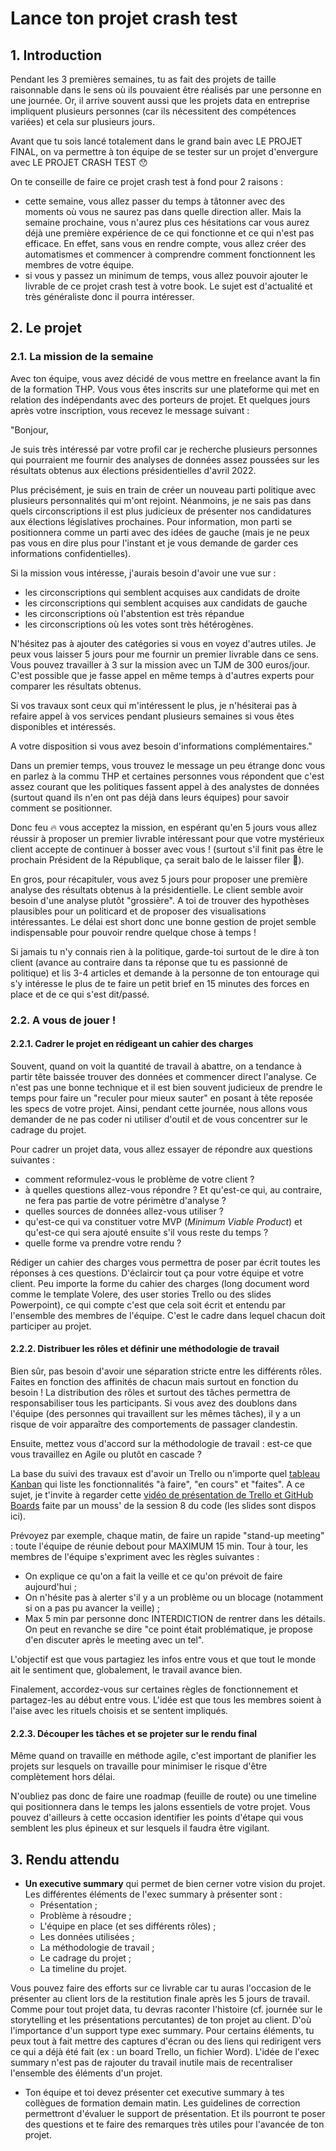 # Lance ton projet crash test

## 1. Introduction

Pendant les 3 premières semaines, tu as fait des projets de taille raisonnable dans le sens où ils pouvaient être réalisés par une personne en une journée. Or, il arrive souvent aussi que les projets data en entreprise impliquent plusieurs personnes (car ils nécessitent des compétences variées) et cela sur plusieurs jours. 

Avant que tu sois lancé totalement dans le grand bain avec LE PROJET FINAL, on va permettre à ton équipe de se tester sur un projet d'envergure avec LE PROJET CRASH TEST 😯

On te conseille de faire ce projet crash test à fond pour 2 raisons : 
- cette semaine, vous allez passer du temps à tâtonner avec des moments où vous ne saurez pas dans quelle direction aller. Mais la semaine prochaine, vous n'aurez plus ces hésitations car vous aurez déjà une première expérience de ce qui fonctionne et ce qui n'est pas efficace. En effet, sans vous en rendre compte, vous allez créer des automatismes et commencer à comprendre comment fonctionnent les membres de votre équipe. 
- si vous y passez un minimum de temps, vous allez pouvoir ajouter le livrable de ce projet crash test à votre book. Le sujet est d'actualité et très généraliste donc il pourra intéresser.


## 2. Le projet

### 2.1. La mission de la semaine

Avec ton équipe, vous avez décidé de vous mettre en freelance avant la fin de la formation THP. Vous vous êtes inscrits sur une plateforme qui met en relation des indépendants avec des porteurs de projet. Et quelques jours après votre inscription, vous recevez le message suivant : 

"Bonjour, 

Je suis très intéressé par votre profil car je recherche plusieurs personnes qui pourraient me fournir des analyses de données assez poussées sur les résultats obtenus aux élections présidentielles d'avril 2022. 

Plus précisément, je suis en train de créer un nouveau parti politique avec plusieurs personnalités qui m'ont rejoint. Néanmoins, je ne sais pas dans quels circonscriptions il est plus judicieux de présenter nos candidatures aux élections législatives prochaines. Pour information, mon parti se positionnera comme un parti avec des idées de gauche (mais je ne peux pas vous en dire plus pour l'instant et je vous demande de garder ces informations confidentielles).

Si la mission vous intéresse, j'aurais besoin d'avoir une vue sur : 
- les circonscriptions qui semblent acquises aux candidats de droite
- les circonscriptions qui semblent acquises aux candidats de gauche
- les circonscriptions où l'abstention est très répandue
- les circonscriptions où les votes sont très hétérogènes. 

N'hésitez pas à ajouter des catégories si vous en voyez d'autres utiles. Je peux vous laisser 5 jours pour me fournir un premier livrable dans ce sens. Vous pouvez travailler à 3 sur la mission avec un TJM de 300 euros/jour. C'est possible que je fasse appel en même temps à d'autres experts pour comparer les résultats obtenus. 

Si vos travaux sont ceux qui m'intéressent le plus, je n'hésiterai pas à refaire appel à vos services pendant plusieurs semaines si vous êtes disponibles et intéressés.

A votre disposition si vous avez besoin d'informations complémentaires."

Dans un premier temps, vous trouvez le message un peu étrange donc vous en parlez à la commu THP et certaines personnes vous répondent que c'est assez courant que les politiques fassent appel à des analystes de données (surtout quand ils n'en ont pas déjà dans leurs équipes) pour savoir comment se positionner. 

Donc feu 🔥 vous acceptez la mission, en espérant qu'en 5 jours vous allez réussir à proposer un premier livrable intéressant pour que votre mystérieux client accepte de continuer à bosser avec vous ! (surtout s'il finit pas être le prochain Président de la République, ça serait balo de le laisser filer 🤤).

En gros, pour récapituler, vous avez 5 jours pour proposer une première analyse des résultats obtenus à la présidentielle. Le client semble avoir besoin d'une analyse plutôt "grossière". A toi de trouver des hypothèses plausibles pour un politicard et de proposer des visualisations intéressantes. Le délai est short donc une bonne gestion de projet semble indispensable pour pouvoir rendre quelque chose à temps !

Si jamais tu n'y connais rien à la politique, garde-toi surtout de le dire à ton client (avance au contraire dans ta réponse que tu es passionné de politique) et lis 3-4 articles et demande à la personne de ton entourage qui s'y intéresse le plus de te faire un petit brief en 15 minutes des forces en place et de ce qui s'est dit/passé.


### 2.2. A vous de jouer !

#### 2.2.1. Cadrer le projet en rédigeant un cahier des charges

Souvent, quand on voit la quantité de travail à abattre, on a tendance à partir tête baissée trouver des données et commencer direct l'analyse. Ce n'est pas une bonne technique et il est bien souvent judicieux de prendre le temps pour faire un "reculer pour mieux sauter" en posant à tête reposée les specs de votre projet. Ainsi, pendant cette journée, nous allons vous demander de ne pas coder ni utiliser d'outil et de vous concentrer sur le cadrage du projet. 

Pour cadrer un projet data, vous allez essayer de répondre aux questions suivantes : 
- comment reformulez-vous le problème de votre client ? 
- à quelles questions allez-vous répondre ? Et qu'est-ce qui, au contraire, ne fera pas partie de votre périmètre d'analyse ? 
- quelles sources de données allez-vous utiliser ? 
- qu'est-ce qui va constituer votre MVP (*Minimum Viable Product*) et qu'est-ce qui sera ajouté ensuite s'il vous reste du temps ?
- quelle forme va prendre votre rendu ?

Rédiger un cahier des charges vous permettra de poser par écrit toutes les réponses à ces questions. D'éclaircir tout ça pour votre équipe et votre client.
Peu importe la forme du cahier des charges (long document word comme le template Volere, des user stories Trello ou des slides Powerpoint), ce qui compte c'est que cela soit écrit et entendu par l'ensemble des membres de l'équipe. C'est le cadre dans lequel chacun doit participer au projet.


#### 2.2.2. Distribuer les rôles et définir une méthodologie de travail

Bien sûr, pas besoin d'avoir une séparation stricte entre les différents rôles. Faites en fonction des affinités de chacun mais surtout en fonction du besoin ! La distribution des rôles et surtout des tâches permettra de responsabiliser tous les participants. Si vous avez des doublons dans l'équipe (des personnes qui travaillent sur les mêmes tâches), il y a un risque de voir apparaître des comportements de passager clandestin.

Ensuite, mettez vous d'accord sur la méthodologie de travail : est-ce que vous travaillez en Agile ou plutôt en cascade ?

La base du suivi des travaux est d'avoir un Trello ou n'importe quel [tableau Kanban](https://fr.wikipedia.org/wiki/Tableau_kanban) qui liste les fonctionnalités "à faire", "en cours" et "faites". A ce sujet, je t'invite à regarder cette [vidéo de présentation de Trello et GitHub Boards](https://www.youtube.com/watch?v=wJ5sRD0iiMk) faite par un mouss' de la session 8 du code (les slides sont dispos ici).

Prévoyez par exemple, chaque matin, de faire un rapide "stand-up meeting" : toute l'équipe de réunie debout pour MAXIMUM 15 min. Tour à tour, les membres de l'équipe s'expriment avec les règles suivantes :
- On explique ce qu'on a fait la veille et ce qu'on prévoit de faire aujourd'hui ;
- On n'hésite pas à alerter s'il y a un problème ou un blocage (notamment si on a pas pu avancer la veille) ;
- Max 5 min par personne donc INTERDICTION de rentrer dans les détails. On peut en revanche se dire "ce point était problématique, je propose d'en discuter après le meeting avec un tel".

L'objectif est que vous partagiez les infos entre vous et que tout le monde ait le sentiment que, globalement, le travail avance bien.

Finalement, accordez-vous sur certaines règles de fonctionnement et partagez-les au début entre vous. L'idée est que tous les membres soient à l'aise avec les rituels choisis et se sentent impliqués.

#### 2.2.3. Découper les tâches et se projeter sur le rendu final
Même quand on travaille en méthode agile, c'est important de planifier les projets sur lesquels on travaille pour minimiser le risque d'être complètement hors délai. 

N'oubliez pas donc de faire une roadmap (feuille de route) ou une timeline qui positionnera dans le temps les jalons essentiels de votre projet. Vous pouvez d'ailleurs à cette occasion identifier les points d'étape qui vous semblent les plus épineux et sur lesquels il faudra être vigilant.

## 3. Rendu attendu
- **Un executive summary** qui permet de bien cerner votre vision du projet. Les différentes éléments de l'exec summary à présenter sont : 
  -  Présentation ; 
  -  Problème à résoudre ; 
  -  L'équipe en place (et ses différents rôles) ; 
  -  Les données utilisées ; 
  -  La méthodologie de travail ; 
  -  Le cadrage du projet ; 
  -  La timeline du projet.

Vous pouvez faire des efforts sur ce livrable car tu auras l'occasion de le présenter au client lors de la restitution finale après les 5 jours de travail. Comme pour tout projet data, tu devras raconter l'histoire (cf. journée sur le storytelling et les présentations percutantes) de ton projet au client. D'où l'importance d'un support type exec summary. Pour certains éléments, tu peux tout à fait mettre des captures d'écran ou des liens qui redirigent vers ce qui a déjà été fait (ex : un board Trello, un fichier Word). L'idée de l'exec summary n'est pas de rajouter du travail inutile mais de recentraliser l'ensemble des éléments d'un projet.

- Ton équipe et toi devez présenter cet executive summary à tes collègues de formation demain matin. Les guidelines de correction permettront d'évaluer le support de présentation. Et ils pourront te poser des questions et te faire des remarques très utiles pour l'avancée de ton projet.
